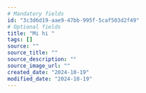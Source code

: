 ```yaml
---
# Mandatory fields
id: "3c3d6d19-aae9-47bb-995f-5caf503d2f49"
# Optional fields
title: "Mi hi "
tags: []
source: ""
source_title: ""
source_description: ""
source_image_url: ""
created_date: "2024-10-19"
modified_date: "2024-10-19"
---
```

